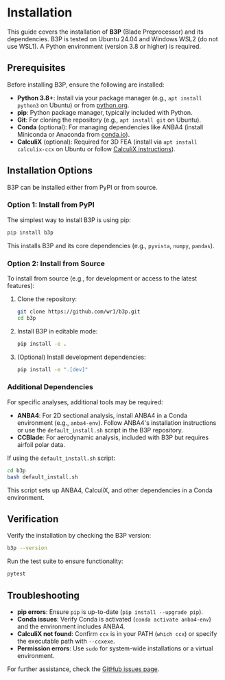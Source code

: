 # Installation

This guide covers the installation of **B3P** (Blade Preprocessor) and its dependencies. B3P is tested on Ubuntu 24.04 and Windows WSL2 (do not use WSL1). A Python environment (version 3.8 or higher) is required.

## Prerequisites

Before installing B3P, ensure the following are installed:

- **Python 3.8+**: Install via your package manager (e.g., `apt install python3` on Ubuntu) or from [python.org](https://www.python.org).
- **pip**: Python package manager, typically included with Python.
- **Git**: For cloning the repository (e.g., `apt install git` on Ubuntu).
- **Conda** (optional): For managing dependencies like ANBA4 (install Miniconda or Anaconda from [conda.io](https://conda.io)).
- **CalculiX** (optional): Required for 3D FEA (install via `apt install calculix-ccx` on Ubuntu or follow [CalculiX instructions](http://www.calculix.de)).

## Installation Options

B3P can be installed either from PyPI or from source.

### Option 1: Install from PyPI

The simplest way to install B3P is using pip:

```bash
pip install b3p
```

This installs B3P and its core dependencies (e.g., `pyvista`, `numpy`, `pandas`).

### Option 2: Install from Source

To install from source (e.g., for development or access to the latest features):

1. Clone the repository:
   ```bash
   git clone https://github.com/wr1/b3p.git
   cd b3p
   ```

2. Install B3P in editable mode:
   ```bash
   pip install -e .
   ```

3. (Optional) Install development dependencies:
   ```bash
   pip install -e ".[dev]"
   ```

### Additional Dependencies

For specific analyses, additional tools may be required:
- **ANBA4**: For 2D sectional analysis, install ANBA4 in a Conda environment (e.g., `anba4-env`). Follow ANBA4's installation instructions or use the `default_install.sh` script in the B3P repository.
- **CCBlade**: For aerodynamic analysis, included with B3P but requires airfoil polar data.

If using the `default_install.sh` script:

```bash
cd b3p
bash default_install.sh
```

This script sets up ANBA4, CalculiX, and other dependencies in a Conda environment.

## Verification

Verify the installation by checking the B3P version:

```bash
b3p --version
```

Run the test suite to ensure functionality:

```bash
pytest
```

## Troubleshooting

- **pip errors**: Ensure `pip` is up-to-date (`pip install --upgrade pip`).
- **Conda issues**: Verify Conda is activated (`conda activate anba4-env`) and the environment includes ANBA4.
- **CalculiX not found**: Confirm `ccx` is in your PATH (`which ccx`) or specify the executable path with `--ccxexe`.
- **Permission errors**: Use `sudo` for system-wide installations or a virtual environment.

For further assistance, check the [GitHub issues page](https://github.com/wr1/b3p/issues).

